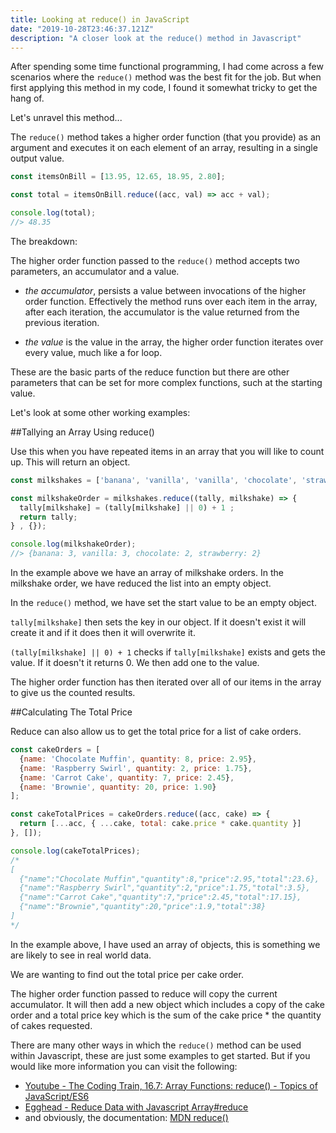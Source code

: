 ```yaml
---
title: Looking at reduce() in JavaScript
date: "2019-10-28T23:46:37.121Z"
description: "A closer look at the reduce() method in Javascript"
---
```


After spending some time functional programming, I had come across a few scenarios where the `reduce()` method was the best fit for the job. But when first applying this method in my code, I found it somewhat tricky to get the hang of.

Let's unravel this method...

The `reduce()` method takes a higher order function (that you provide) as an argument and executes it on each element of an array, resulting in a single output value.

```JavaScript
const itemsOnBill = [13.95, 12.65, 18.95, 2.80];

const total = itemsOnBill.reduce((acc, val) => acc + val);

console.log(total);
//> 48.35
```

The breakdown:

The higher order function passed to the `reduce()` method accepts two parameters, an accumulator and a value.

- _the accumulator_, persists a value between invocations of the higher order function. Effectively the method runs over each item in the array, after each iteration, the accumulator is the value returned from the previous iteration.

- _the value_ is the value in the array, the higher order function iterates over every value, much like a for loop.

These are the basic parts of the reduce function but there are other parameters that can be set for more complex functions, such at the starting value.

Let's look at some other working examples:

##Tallying an Array Using reduce()

Use this when you have repeated items in an array that you will like to count up. This will return an object.

```JavaScript
const milkshakes = ['banana', 'vanilla', 'vanilla', 'chocolate', 'strawberry', 'vanilla', 'banana', 'banana', 'chocolate', 'strawberry'];

const milkshakeOrder = milkshakes.reduce((tally, milkshake) => {
  tally[milkshake] = (tally[milkshake] || 0) + 1 ;
  return tally;
} , {});

console.log(milkshakeOrder);
//> {banana: 3, vanilla: 3, chocolate: 2, strawberry: 2}
```

In the example above we have an array of milkshake orders. In the milkshake order, we have reduced the list into an empty object.

In the `reduce()` method, we have set the start value to be an empty object.

`tally[milkshake]` then sets the key in our object. If it doesn't exist it will create it and if it does then it will overwrite it.

`(tally[milkshake] || 0) + 1` checks if `tally[milkshake]` exists and gets the value. If it doesn't it returns 0. We then add one to the value.

The higher order function has then iterated over all of our items in the array to give us the counted results.

##Calculating The Total Price

Reduce can also allow us to get the total price for a list of cake orders.

```JavaScript
const cakeOrders = [
  {name: 'Chocolate Muffin', quantity: 8, price: 2.95},
  {name: 'Raspberry Swirl', quantity: 2, price: 1.75},
  {name: 'Carrot Cake', quantity: 7, price: 2.45},
  {name: 'Brownie', quantity: 20, price: 1.90}
];

const cakeTotalPrices = cakeOrders.reduce((acc, cake) => {
  return [...acc, { ...cake, total: cake.price * cake.quantity }]
}, []);

console.log(cakeTotalPrices);
/*
[
  {"name":"Chocolate Muffin","quantity":8,"price":2.95,"total":23.6},
  {"name":"Raspberry Swirl","quantity":2,"price":1.75,"total":3.5},
  {"name":"Carrot Cake","quantity":7,"price":2.45,"total":17.15},
  {"name":"Brownie","quantity":20,"price":1.9,"total":38}
]
*/
```

In the example above, I have used an array of objects, this is something we are likely to see in real world data.

We are wanting to find out the total price per cake order.

The higher order function passed to reduce will copy the current accumulator. It will then add a new object which includes a copy of the cake order and a total price key which is the sum of the cake price \* the quantity of cakes requested.

There are many other ways in which the `reduce()` method can be used within Javascript, these are just some examples to get started. But if you would like more information you can visit the following:

- [Youtube - The Coding Train, 16.7: Array Functions: reduce() - Topics of JavaScript/ES6](https://www.youtube.com/watch?v=-LFjnY1PEDA)
- [Egghead - Reduce Data with Javascript Array#reduce ](https://egghead.io/courses/reduce-data-with-javascript-array-reduce)
- and obviously, the documentation: [MDN reduce()](https://developer.mozilla.org/en-US/docs/Web/JavaScript/Reference/Global_Objects/Array/reduce)
